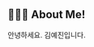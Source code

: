 ## 👩🏻‍💻 About Me!
안녕하세요. 김예진입니다. 



<!---
yejinee/yejinee is a ✨ special ✨ repository because its `README.md` (this file) appears on your GitHub profile.
You can click the Preview link to take a look at your changes.
--->

<!--
<img align='right' src="http://mazassumnida.wtf/api/v2/generate_badge?boj=kimyj9609">
-->
